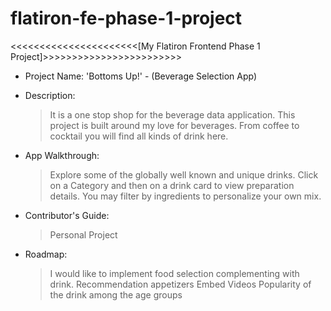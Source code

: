 # flatiron-fe-phase-1-project

<<<<<<<<<<<<<<<<<<<<<<[My Flatiron Frontend Phase 1 Project]>>>>>>>>>>>>>>>>>>>>>>>>

- Project Name: 'Bottoms Up!' - (Beverage Selection App)

- Description:

  > It is a one stop shop for the beverage data application.
  > This project is built around my love for beverages.
  > From coffee to cocktail you will find all kinds of drink here.

- App Walkthrough:

  > Explore some of the globally well known and unique drinks.
  > Click on a Category
  > and then on a drink card to view preparation details.
  > You may filter by ingredients
  > to personalize your own mix.

- Contributor's Guide:

  > Personal Project

- Roadmap:
  > I would like to implement food selection complementing with drink.
  > Recommendation appetizers
  > Embed Videos
  > Popularity of the drink among the age groups
